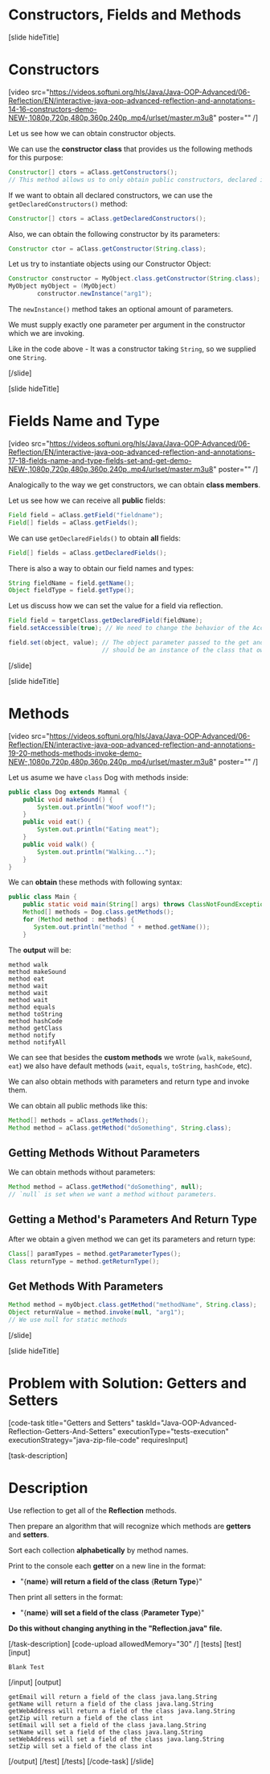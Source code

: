 # Constructors, Fields and Methods

[slide hideTitle]

# Constructors

[video src="https://videos.softuni.org/hls/Java/Java-OOP-Advanced/06-Reflection/EN/interactive-java-oop-advanced-reflection-and-annotations-14-16-constructors-demo-NEW-,1080p,720p,480p,360p,240p,.mp4/urlset/master.m3u8" poster="" /]

Let us see how we can obtain constructor objects.

We can use the **constructor class** that provides us the following methods for this purpose:

```java
Constructor[] ctors = aClass.getConstructors();
// This method allows us to only obtain public constructors, declared in our class and its superclass
```

If we want to obtain all declared constructors, we can use the `getDeclaredConstructors()` method:

``` java
Constructor[] ctors = aClass.getDeclaredConstructors();
```

Also, we can obtain the following constructor by its parameters:

```java
Constructor ctor = aClass.getConstructor(String.class);
```

Let us try to instantiate objects using our Constructor Object:

``` java
Constructor constructor = MyObject.class.getConstructor(String.class);
MyObject myObject = (MyObject)
        constructor.newInstance("arg1");
```

The `newInstance()` method takes an optional amount of parameters.

We must supply exactly one parameter per argument in the constructor which we are invoking.

Like in the code above - It was a constructor taking `String`, so we supplied one `String`.

[/slide]

[slide hideTitle]

# Fields Name and Type

[video src="https://videos.softuni.org/hls/Java/Java-OOP-Advanced/06-Reflection/EN/interactive-java-oop-advanced-reflection-and-annotations-17-18-fields-name-and-type-fields-set-and-get-demo-NEW-,1080p,720p,480p,360p,240p,.mp4/urlset/master.m3u8" poster="" /]

Analogically to the way we get constructors, we can obtain **class members**.

Let us see how we can receive all **public** fields:

``` java
Field field = aClass.getField("fieldname");
Field[] fields = aClass.getFields();
```

We can use `getDeclaredFields()` to obtain **all** fields:

``` java
Field[] fields = aClass.getDeclaredFields();
```

There is also a way to obtain our field names and types:

``` java
String fieldName = field.getName();
Object fieldType = field.getType();
```

Let us discuss how we can set the value for a field via reflection.

``` java
Field field = targetClass.getDeclaredField(fieldName);
field.setAccessible(true); // We need to change the behavior of the AccessibleObject.

field.set(object, value); // The object parameter passed to the get and set method 
                          // should be an instance of the class that owns the field.
```

[/slide]

[slide hideTitle]

# Methods

[video src="https://videos.softuni.org/hls/Java/Java-OOP-Advanced/06-Reflection/EN/interactive-java-oop-advanced-reflection-and-annotations-19-20-methods-methods-invoke-demo-NEW-,1080p,720p,480p,360p,240p,.mp4/urlset/master.m3u8" poster="" /]

Let us asume we have `class` Dog with methods inside:

```java
public class Dog extends Mammal {
    public void makeSound() {
        System.out.println("Woof woof!");
    }
    public void eat() {
        System.out.println("Eating meat");
    }
    public void walk() {
        System.out.println("Walking...");
    }
}

```

We can **obtain** these methods with following syntax:

```java
public class Main {
    public static void main(String[] args) throws ClassNotFoundException {
    Method[] methods = Dog.class.getMethods();
    for (Method method : methods) {
       System.out.println("method " + method.getName());
    }
```

The **output** will be:
```
method walk
method makeSound
method eat
method wait
method wait
method wait
method equals
method toString
method hashCode
method getClass
method notify
method notifyAll
```

We can see that besides the **custom methods** we wrote (`walk`, `makeSound`, `eat`) we also have default methods (`wait`, `equals`, `toString`, `hashCode`, etc).

We can also obtain methods with parameters and return type and invoke them.

We can obtain all public methods like this:

```java
Method[] methods = aClass.getMethods();
Method method = aClass.getMethod("doSomething", String.class);
```

## Getting Methods Without Parameters

We can obtain methods without parameters:
```java 
Method method = aClass.getMethod("doSomething", null); 
// `null` is set when we want a method without parameters. 
```

## Getting a Method's Parameters And Return Type

After we obtain a given method we can get its parameters and return type:

```java
Class[] paramTypes = method.getParameterTypes();
Class returnType = method.getReturnType();
```

## Get Methods With Parameters

```java
Method method = myObject.class.getMethod("methodName", String.class);
Object returnValue = method.invoke(null, "arg1"); 
// We use null for static methods
```

[/slide]

[slide hideTitle]
# Problem with Solution: Getters and Setters

[code-task title="Getters and Setters" taskId="Java-OOP-Advanced-Reflection-Getters-And-Setters" executionType="tests-execution" executionStrategy="java-zip-file-code" requiresInput]

[task-description]
# Description

Use reflection to get all of the **Reflection** methods. 

Then prepare an algorithm that will recognize which methods are **getters** and **setters**. 

Sort each collection **alphabetically** by method names.

Print to the console each **getter** on a new line in the format:
- "\{**name**\} **will return a field of the class** \{**Return Type**\}"

Then print all setters in the format:
- "\{**name**\} **will set a field of the class** \{**Parameter Type**\}"

**Do this without changing anything in the "Reflection.java" file.**

[/task-description]
[code-upload allowedMemory="30" /]
[tests]
[test]
[input]
```
Blank Test
```
[/input]
[output]
```
getEmail will return a field of the class java.lang.String
getName will return a field of the class java.lang.String
getWebAddress will return a field of the class java.lang.String
getZip will return a field of the class int
setEmail will set a field of the class java.lang.String
setName will set a field of the class java.lang.String
setWebAddress will set a field of the class java.lang.String
setZip will set a field of the class int
```
[/output]
[/test]
[/tests]
[/code-task]
[/slide]

